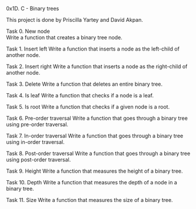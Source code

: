 0x1D. C - Binary trees

This project is done by Priscilla Yartey and David Akpan.

Task 0. New node    
Write a function that creates a binary tree node.

Task 1. Insert left
Write a function that inserts a node as the left-child of another node.

Task 2. Insert right
Write a function that inserts a node as the right-child of another node.

Task 3. Delete
Write a function that deletes an entire binary tree.

Task 4. Is leaf
Write a function that checks if a node is a leaf.

Task 5. Is root
Write a function that checks if a given node is a root.

Task 6. Pre-order traversal
Write a function that goes through a binary tree using pre-order traversal.

Task 7. In-order traversal
Write a function that goes through a binary tree using in-order traversal.

Task 8. Post-order traversal
Write a function that goes through a binary tree using post-order traversal.

Task 9. Height
Write a function that measures the height of a binary tree.

Task 10. Depth
Write a function that measures the depth of a node in a binary tree.

Task 11. Size
Write a function that measures the size of a binary tree.


